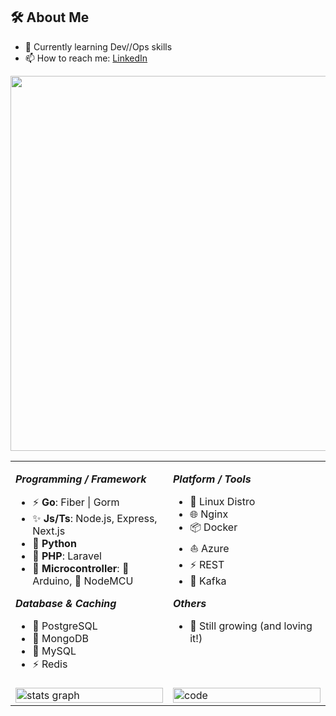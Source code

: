 ## 🛠️ About Me 
<!-- [![LinkedIn](https://img.shields.io/badge/LinkedIn-blue?logo=linkedin&logoColor=white)](https://www.linkedin.com/in/peerapon-phokum/) -->
- 🌱 Currently learning Dev//Ops skills  
- 📫 How to reach me: [LinkedIn](https://www.linkedin.com/in/peerapon-phokum/)

<p align="center">
  <img src="./asset/tux.gif" width="600" />
</p>

<!-- ## 💡 Expertise -->

<div align="center">
<table>
  <tr>
    <td valign="top" width="50%">

**_Programming / Framework_**

- ⚡ <strong>Go</strong>: Fiber | Gorm  
- ✨ <strong>Js/Ts</strong>: Node.js, Express, Next.js  
- 🐍 <strong>Python</strong>  
- 🐘 <strong>PHP</strong>: Laravel  
- 🤖 <strong>Microcontroller</strong>: 🔌 Arduino, 📶 NodeMCU  

**_Database & Caching_**

- 🐘 PostgreSQL  
- 🍃 MongoDB  
- 🐬 MySQL  
- ⚡ Redis  

</td>

<td valign="top" width="50%">

**_Platform / Tools_**

- 🐧 Linux Distro  
- 🌐 Nginx  
- 📦 Docker  
- ⛵ Azure  
- ⚡ REST
- 🔄 Kafka  

**_Others_**

- 🫡 Still growing (and loving it!)  

</td>
</tr>

<tr>
<td valign="top" width="50%">
  <img src="https://github-readme-stats.vercel.app/api?username=peeraponph&hide_title=false&hide_rank=false&show_icons=true&include_all_commits=true&count_private=true&disable_animations=false&theme=github_dark&locale=en&hide_border=true" height="100%" width="100%" alt="stats graph"  />

</td>

<td valign="top" width="50%">
<img src="http://github-profile-summary-cards.vercel.app/api/cards/repos-per-language?username=peeraponph&amp;theme=github_dark" alt="code" height="100%" width="100%" height="150" />
</td>
</tr>

</table>
</div>
